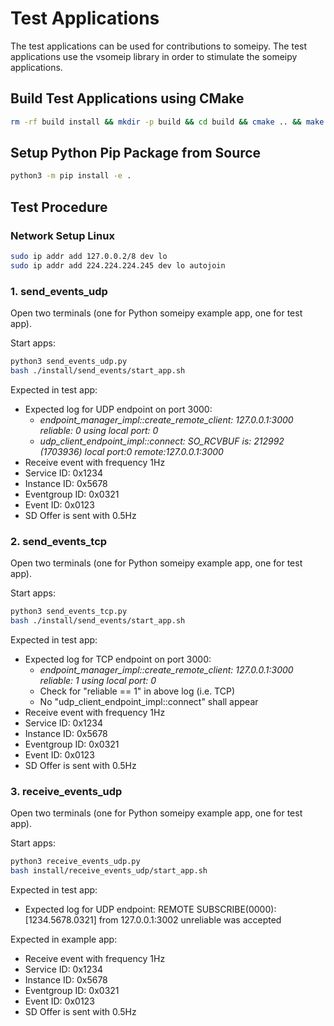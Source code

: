 # Test Applications

The test applications can be used for contributions to someipy. The test applications use the vsomeip library in order to stimulate the someipy applications.

## Build Test Applications using CMake

```bash
rm -rf build install && mkdir -p build && cd build && cmake .. && make && make install  && cd ..
```

## Setup Python Pip Package from Source

```bash
python3 -m pip install -e .
```

## Test Procedure

### Network Setup Linux

```bash
sudo ip addr add 127.0.0.2/8 dev lo
sudo ip addr add 224.224.224.245 dev lo autojoin
```

### 1. send_events_udp

Open two terminals (one for Python someipy example app, one for test app).

Start apps:

```bash
python3 send_events_udp.py
bash ./install/send_events/start_app.sh
```

Expected in test app:
- Expected log for UDP endpoint on port 3000:
    - *endpoint_manager_impl::create_remote_client: 127.0.0.1:3000 reliable: 0 using local port: 0*
    - *udp_client_endpoint_impl::connect: SO_RCVBUF is: 212992 (1703936) local port:0 remote:127.0.0.1:3000*
- Receive event with frequency 1Hz
- Service ID: 0x1234
- Instance ID: 0x5678
- Eventgroup ID: 0x0321
- Event ID: 0x0123
- SD Offer is sent with 0.5Hz


### 2. send_events_tcp

Open two terminals (one for Python someipy example app, one for test app).

Start apps:

```bash
python3 send_events_tcp.py
bash ./install/send_events/start_app.sh
```

Expected in test app:
- Expected log for TCP endpoint on port 3000:
    - *endpoint_manager_impl::create_remote_client: 127.0.0.1:3000 reliable: 1 using local port: 0*
    - Check for "reliable == 1" in above log (i.e. TCP)
    - No "udp_client_endpoint_impl::connect" shall appear
- Receive event with frequency 1Hz
- Service ID: 0x1234
- Instance ID: 0x5678
- Eventgroup ID: 0x0321
- Event ID: 0x0123
- SD Offer is sent with 0.5Hz

### 3. receive_events_udp

Open two terminals (one for Python someipy example app, one for test app).

Start apps:

```bash
python3 receive_events_udp.py
bash install/receive_events_udp/start_app.sh
```

Expected in test app:
- Expected log for UDP endpoint: REMOTE SUBSCRIBE(0000): [1234.5678.0321] from 127.0.0.1:3002 unreliable was accepted

Expected in example app:
- Receive event with frequency 1Hz
- Service ID: 0x1234
- Instance ID: 0x5678
- Eventgroup ID: 0x0321
- Event ID: 0x0123
- SD Offer is sent with 0.5Hz